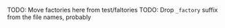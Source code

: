 TODO: Move factories here from test/faltories
TODO: Drop `_factory` suffix from the file names, probably
